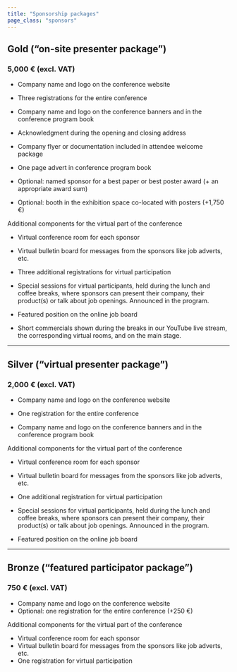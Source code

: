 ```yaml
---
title: "Sponsorship packages"
page_class: "sponsors"
---
```


## <span class="gold">Gold (“on-site presenter package”)</span>
### <span class="amount">5,000 € (excl. VAT)</span>

* Company name and logo on the conference website
* Three registrations for the entire conference


* Company name and logo on the conference banners and in the conference program book


* Acknowledgment during the opening and closing address
* Company flyer or documentation included in attendee welcome package
* One page advert in conference program book
* Optional: named sponsor for a best paper or best poster award (+ an appropriate award sum)
* Optional: booth in the exhibition space co-located with posters (+1,750 €)


Additional components for the virtual part of the conference


* Virtual conference room for each sponsor
* Virtual bulletin board for messages from the sponsors like job adverts, etc.
* Three additional registrations for virtual participation


* Special sessions for virtual participants, held during the lunch and coffee breaks, where sponsors can present their company, their product(s) or talk about job openings. Announced in the program.
* Featured position on the online job board


* Short commercials shown during the breaks in our YouTube live stream, the corresponding virtual rooms, and on the main stage.

---

## <span class="silver">Silver (“virtual presenter package”)</span>
### <span class="amount">2,000 € (excl. VAT)</span>

* Company name and logo on the conference website
* One registration for the entire conference


* Company name and logo on the conference banners and in the conference program book


Additional components for the virtual part of the conference


* Virtual conference room for each sponsor
* Virtual bulletin board for messages from the sponsors like job adverts, etc.
* One additional registration for virtual participation


* Special sessions for virtual participants, held during the lunch and coffee breaks, where sponsors can present their company, their product(s) or talk about job openings. Announced in the program.
* Featured position on the online job board

---

## <span class="bronze">Bronze  (“featured participator package”)</span>
### <span class="amount">750 € (excl. VAT)</span>

* Company name and logo on the conference website
* Optional: one registration for the entire conference (+250 €)

Additional components for the virtual part of the conference

* Virtual conference room for each sponsor
* Virtual bulletin board for messages from the sponsors like job adverts, etc.
* One registration for virtual participation